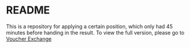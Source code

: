 # README

This is a repository for applying a certain position, which only had 45 minutes before handing in the result.
To view the full version, please go to [Voucher Exchange](https://github.com/Naoyakaoru/voucher-exchange)
